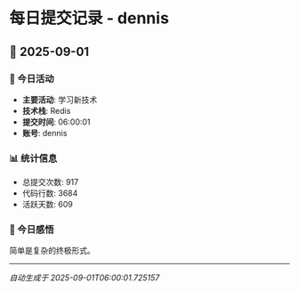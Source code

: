 # 每日提交记录 - dennis

## 📅 2025-09-01

### 🎯 今日活动
- **主要活动**: 学习新技术
- **技术栈**: Redis
- **提交时间**: 06:00:01
- **账号**: dennis

### 📊 统计信息
- 总提交次数: 917
- 代码行数: 3684
- 活跃天数: 609

### 💭 今日感悟
简单是复杂的终极形式。

---
*自动生成于 2025-09-01T06:00:01.725157*
